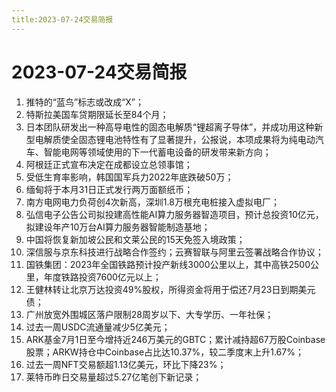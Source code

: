 ```yaml
---
title:2023-07-24交易简报
---
```

# 2023-07-24交易简报
1. 推特的“蓝鸟”标志或改成“X”；
2. 特斯拉美国车贷期限延长至84个月；
3. 日本团队研发出一种高导电性的固态电解质“锂超离子导体”，并成功用这种新型电解质使全固态锂电池特性有了显著提升，公报说，本项成果将为纯电动汽车、智能电网等领域使用的下一代蓄电设备的研发带来新方向；
4. 阿根廷正式宣布决定在成都设立总领事馆；
5. 受低生育率影响，韩国国军兵力2022年底跌破50万；
6. 缅甸将于本月31日正式发行两万面额纸币；
7. 南方电网电力负荷创4次新高，深圳1.8万根充电桩接入虚拟电厂；
8. 弘信电子公告公司拟投建高性能AI算力服务器智造项目，预计总投资10亿元，拟建设年产10万台AI算力服务器智能制造基地；
9. 中国将恢复新加坡公民和文莱公民的15天免签入境政策；
10. 深信服与京东科技进行战略合作签约；云赛智联与阿里云签署战略合作协议；
11. 国铁集团：2023年全国铁路预计投产新线3000公里以上，其中高铁2500公里，年度铁路投资7600亿元以上；
12. 王健林转让北京万达投资49%股权，所得资金将用于偿还7月23日到期美元债；
13. 广州放宽外围城区落户限制28周岁以下、大专学历、一年社保；
14. 过去一周USDC流通量减少5亿美元；
15. ARK基金7月1日至今增持近246万美元的GBTC；累计减持超67万股Coinbase股票；ARKW持仓中Coinbase占比达10.37%，较二季度末上升1.67%；
15. 过去一周NFT交易额超1.13亿美元，环比下降23%；
16. 莱特币昨日交易量超过5.27亿笔创下新记录；